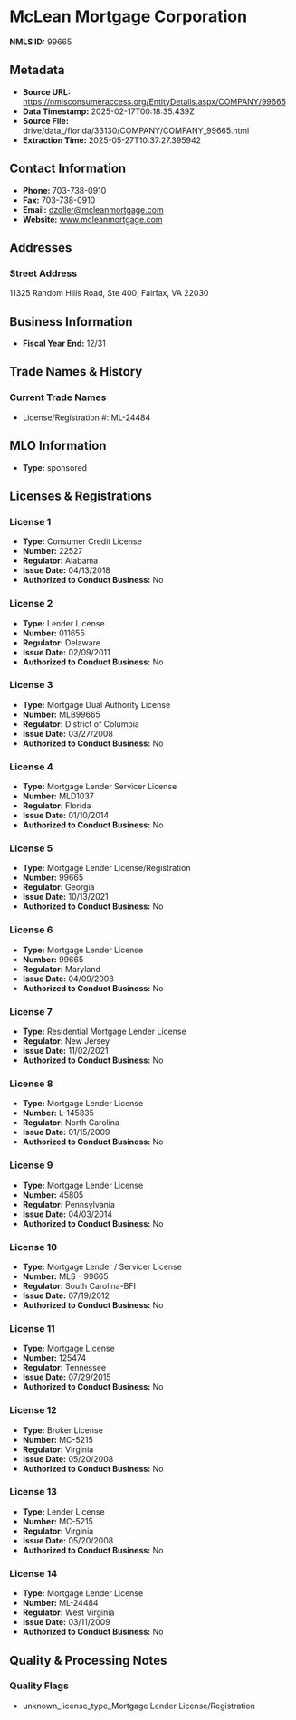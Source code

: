 # McLean Mortgage Corporation

**NMLS ID:** 99665

## Metadata
- **Source URL:** https://nmlsconsumeraccess.org/EntityDetails.aspx/COMPANY/99665
- **Data Timestamp:** 2025-02-17T00:18:35.439Z
- **Source File:** drive/data_/florida/33130/COMPANY/COMPANY_99665.html
- **Extraction Time:** 2025-05-27T10:37:27.395942

## Contact Information
- **Phone:** 703-738-0910
- **Fax:** 703-738-0910
- **Email:** dzoller@mcleanmortgage.com
- **Website:** www.mcleanmortgage.com

## Addresses
### Street Address
11325 Random Hills Road, Ste 400; Fairfax, VA 22030

## Business Information
- **Fiscal Year End:** 12/31

## Trade Names & History
### Current Trade Names
- License/Registration #: ML-24484

## MLO Information
- **Type:** sponsored

## Licenses & Registrations

### License 1
- **Type:** Consumer Credit License
- **Number:** 22527
- **Regulator:** Alabama
- **Issue Date:** 04/13/2018
- **Authorized to Conduct Business:** No

### License 2
- **Type:** Lender License
- **Number:** 011655
- **Regulator:** Delaware
- **Issue Date:** 02/09/2011
- **Authorized to Conduct Business:** No

### License 3
- **Type:** Mortgage Dual Authority License
- **Number:** MLB99665
- **Regulator:** District of Columbia
- **Issue Date:** 03/27/2008
- **Authorized to Conduct Business:** No

### License 4
- **Type:** Mortgage Lender Servicer License
- **Number:** MLD1037
- **Regulator:** Florida
- **Issue Date:** 01/10/2014
- **Authorized to Conduct Business:** No

### License 5
- **Type:** Mortgage Lender License/Registration
- **Number:** 99665
- **Regulator:** Georgia
- **Issue Date:** 10/13/2021
- **Authorized to Conduct Business:** No

### License 6
- **Type:** Mortgage Lender License
- **Number:** 99665
- **Regulator:** Maryland
- **Issue Date:** 04/09/2008
- **Authorized to Conduct Business:** No

### License 7
- **Type:** Residential Mortgage Lender License
- **Regulator:** New Jersey
- **Issue Date:** 11/02/2021
- **Authorized to Conduct Business:** No

### License 8
- **Type:** Mortgage Lender License
- **Number:** L-145835
- **Regulator:** North Carolina
- **Issue Date:** 01/15/2009
- **Authorized to Conduct Business:** No

### License 9
- **Type:** Mortgage Lender License
- **Number:** 45805
- **Regulator:** Pennsylvania
- **Issue Date:** 04/03/2014
- **Authorized to Conduct Business:** No

### License 10
- **Type:** Mortgage Lender / Servicer License
- **Number:** MLS - 99665
- **Regulator:** South Carolina-BFI
- **Issue Date:** 07/19/2012
- **Authorized to Conduct Business:** No

### License 11
- **Type:** Mortgage License
- **Number:** 125474
- **Regulator:** Tennessee
- **Issue Date:** 07/29/2015
- **Authorized to Conduct Business:** No

### License 12
- **Type:** Broker License
- **Number:** MC-5215
- **Regulator:** Virginia
- **Issue Date:** 05/20/2008
- **Authorized to Conduct Business:** No

### License 13
- **Type:** Lender License
- **Number:** MC-5215
- **Regulator:** Virginia
- **Issue Date:** 05/20/2008
- **Authorized to Conduct Business:** No

### License 14
- **Type:** Mortgage Lender License
- **Number:** ML-24484
- **Regulator:** West Virginia
- **Issue Date:** 03/11/2009
- **Authorized to Conduct Business:** No

## Quality & Processing Notes
### Quality Flags
- unknown_license_type_Mortgage Lender License/Registration
